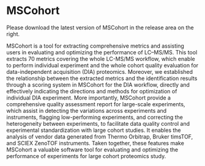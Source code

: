 # MSCohort
Please download the latest version of MSCohort in the release area on the right.

MSCohort is a tool for extracting comprehensive metrics and assisting users in evaluating and optimizing the performance of LC–MS/MS. This tool extracts 70 metrics covering the whole LC-MS/MS workflow, which enable to perform individual experiment and the whole cohort quality evaluation for data-independent acquisition (DIA) proteomics. Moreover, we established the relationship between the extracted metrics and the identification results through a scoring system in MSCohort for the DIA workflow, directly and effectively indicating the directions and methods for optimization of individual DIA experiment. More importantly, MSCohort provide a comprehensive quality assessment report for large-scale experiments, which assist in detecting the variations across experiments and instruments, flagging low-performing experiments, and correcting the heterogeneity between experiments, to facilitate data quality control and experimental standardization with large cohort studies. It enables the analysis of vendor data generated from Thermo Orbitrap, Bruker timsTOF, and SCIEX ZenoTOF instruments. Taken together, these features make MSCohort a valuable software tool for evaluating and optimizing the performance of experiments for  large cohort proteomics study.
